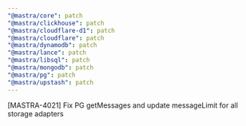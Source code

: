 ```yaml
---
"@mastra/core": patch
"@mastra/clickhouse": patch
"@mastra/cloudflare-d1": patch
"@mastra/cloudflare": patch
"@mastra/dynamodb": patch
"@mastra/lance": patch
"@mastra/libsql": patch
"@mastra/mongodb": patch
"@mastra/pg": patch
"@mastra/upstash": patch
---
```


[MASTRA-4021] Fix PG getMessages and update messageLimit for all storage adapters
